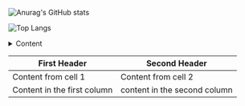 ![Anurag's GitHub stats](https://github-readme-stats.vercel.app/api?username=darko5r&theme=dark&show_icons=true)

![Top Langs](https://github-readme-stats.vercel.app/api/top-langs/?username=darko5r&layout=compact&theme=dark)

<details>
  <summary>
    Content
  </summary>
  <div class="content">
Content
  </div>
  First Header | Second Header 
 ------------ | ------------- 
Content from cell 1 | Content from cell 2 
Content in the first column | content in the second column 
</details>

First Header | Second Header 
 ------------ | ------------- 
Content from cell 1 | Content from cell 2 
Content in the first column | content in the second column 
